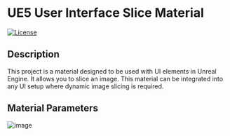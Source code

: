 
# UE5 User Interface Slice Material

[![License](https://img.shields.io/badge/license-MIT-green.svg)](LICENSE)

## Description

This project is a material designed to be used with UI elements in Unreal Engine. It allows you to slice an image. This material can be integrated into any UI setup where dynamic image slicing is required.

## Material Parameters

![image](https://github.com/user-attachments/assets/36b386bf-b498-49d5-91ef-43217e0c4f03)

